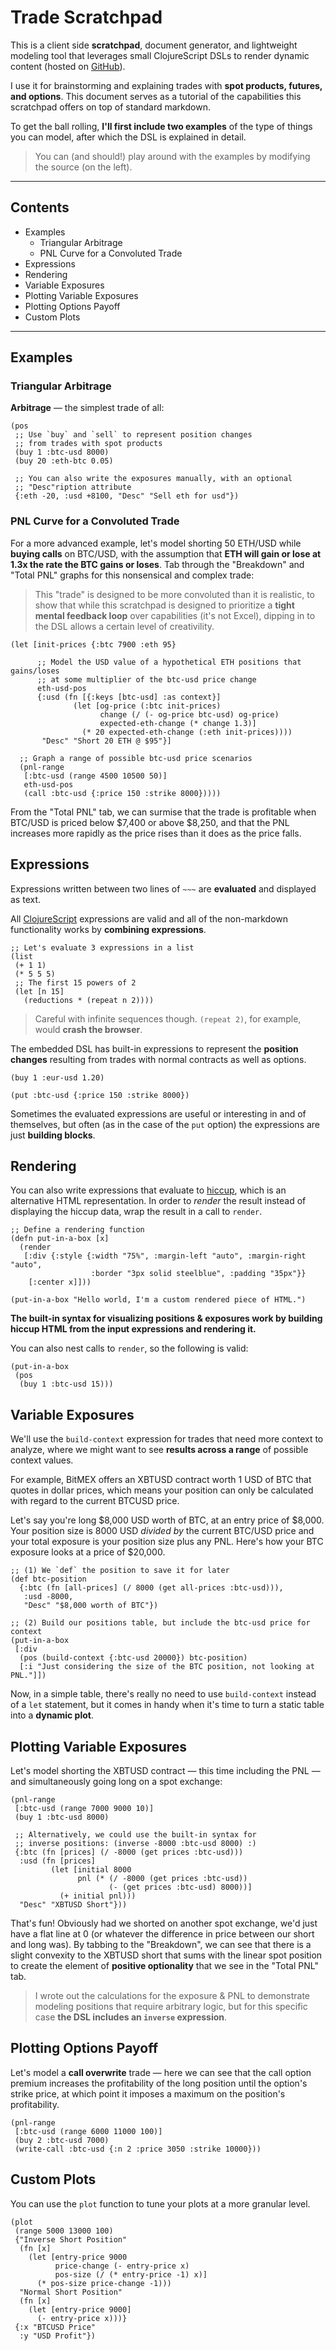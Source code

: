 # Trade Scratchpad

This is a client side **scratchpad**, document generator, and lightweight modeling tool
that leverages small ClojureScript DSLs to render dynamic content (hosted on 
[GitHub](https://github.com/matthewdowney/trade-repl)).

I use it for brainstorming and  explaining trades with **spot products, futures, and 
options**. This document serves as a tutorial of the capabilities this scratchpad offers
on top of standard markdown.

To get the ball rolling, **I'll first include two examples** of the type of things you 
can model, after which the DSL is explained in detail.

> You can (and should!) play around with the examples by modifying the source (on the 
  left).

---

## Contents

- Examples
  - Triangular Arbitrage
  - PNL Curve for a Convoluted Trade
- Expressions
- Rendering
- Variable Exposures
- Plotting Variable Exposures
- Plotting Options Payoff
- Custom Plots

---

## Examples

### Triangular Arbitrage
**Arbitrage** — the simplest trade of all:
~~~
(pos
 ;; Use `buy` and `sell` to represent position changes
 ;; from trades with spot products
 (buy 1 :btc-usd 8000)
 (buy 20 :eth-btc 0.05)
 
 ;; You can also write the exposures manually, with an optional
 ;; "Desc"ription attribute
 {:eth -20, :usd +8100, "Desc" "Sell eth for usd"})
~~~

### PNL Curve for a Convoluted Trade

For a more advanced example, let's model shorting 50 ETH/USD while **buying calls** on 
BTC/USD, with the assumption that **ETH will gain or lose at 1.3x the rate the BTC 
gains or loses**. Tab through the "Breakdown" and "Total PNL" graphs for this 
nonsensical and complex trade:

> This "trade" is designed to be more convoluted than it is realistic, to show that
  while this scratchpad is designed to prioritize a **tight mental feedback loop** over
  capabilities (it's not Excel), dipping in to the DSL allows a certain level of 
  creativility.

~~~
(let [init-prices {:btc 7900 :eth 95}
      
      ;; Model the USD value of a hypothetical ETH positions that gains/loses
      ;; at some multiplier of the btc-usd price change
      eth-usd-pos 
      {:usd (fn [{:keys [btc-usd] :as context}]
              (let [og-price (:btc init-prices)
                    change (/ (- og-price btc-usd) og-price)
                    expected-eth-change (* change 1.3)]
                (* 20 expected-eth-change (:eth init-prices))))
       "Desc" "Short 20 ETH @ $95"}]
  
  ;; Graph a range of possible btc-usd price scenarios
  (pnl-range 
   [:btc-usd (range 4500 10500 50)]
   eth-usd-pos
   (call :btc-usd {:price 150 :strike 8000}))))
~~~

From the "Total PNL" tab, we can surmise that the trade is profitable when BTC/USD is 
priced below $7,400 or above $8,250, and that the PNL increases more rapidly as the 
price rises than it does as the price falls.

## Expressions

Expressions written between two lines of `~~~` are **evaluated** and displayed as text.

All [ClojureScript](https://clojurescript.org/) expressions are valid and all of 
the non-markdown functionality works by **combining expressions**.

~~~
;; Let's evaluate 3 expressions in a list
(list
 (+ 1 1)   
 (* 5 5 5)
 ;; The first 15 powers of 2
 (let [n 15]
   (reductions * (repeat n 2))))
~~~

> Careful with infinite sequences though. `(repeat 2)`, for example, would **crash the 
  browser**.


The embedded DSL has built-in expressions to represent the **position changes** 
resulting from trades with normal contracts as well as options.
~~~
(buy 1 :eur-usd 1.20)
~~~

~~~
(put :btc-usd {:price 150 :strike 8000})
~~~

Sometimes the evaluated expressions are useful or interesting in and of themselves, but
often (as in the case of the `put` option) the expressions are just **building blocks**.

## Rendering

You can also write expressions that evaluate to 
[hiccup](https://github.com/weavejester/hiccup), which is an alternative HTML 
representation. In order to _render_ the result instead of displaying the hiccup
data, wrap the result in a call to `render`. 

~~~
;; Define a rendering function
(defn put-in-a-box [x]
  (render 
   [:div {:style {:width "75%", :margin-left "auto", :margin-right "auto", 
                  :border "3px solid steelblue", :padding "35px"}}
    [:center x]]))
~~~

~~~
(put-in-a-box "Hello world, I'm a custom rendered piece of HTML.")
~~~

**The built-in syntax for visualizing positions & exposures work by building hiccup HTML
from the input expressions and rendering it.**

You can also nest calls to `render`, so the following is valid:
~~~
(put-in-a-box 
 (pos 
  (buy 1 :btc-usd 15)))
~~~

## Variable Exposures

We'll use the `build-context` expression for trades that need more context to analyze, 
where we might want to see **results across a range** of possible context values.

For example, BitMEX offers an XBTUSD contract worth 1 USD of BTC that quotes in dollar 
prices, which means your position can only be calculated with regard to the current 
BTCUSD price.

Let's say you're long $8,000 USD worth of BTC, at an entry price of $8,000. Your 
position size is 8000 USD _divided by_ the current BTC/USD price and your total 
exposure is your position size plus any PNL. Here's how your BTC exposure looks at a 
price of $20,000. 
~~~
;; (1) We `def` the position to save it for later
(def btc-position
  {:btc (fn [all-prices] (/ 8000 (get all-prices :btc-usd))), 
   :usd -8000,
   "Desc" "$8,000 worth of BTC"})

;; (2) Build our positions table, but include the btc-usd price for context
(put-in-a-box
 [:div 
  (pos (build-context {:btc-usd 20000}) btc-position)
  [:i "Just considering the size of the BTC position, not looking at PNL."]])
~~~

Now, in a simple table, there's really no need to use `build-context` instead of a `let`
statement, but it comes in handy when it's time to turn a static table into a **dynamic
plot**.

## Plotting Variable Exposures

Let's model shorting the XBTUSD contract — this time including the PNL — and 
simultaneously going long on a spot exchange:
~~~
(pnl-range
 [:btc-usd (range 7000 9000 10)]
 (buy 1 :btc-usd 8000)
 
 ;; Alternatively, we could use the built-in syntax for 
 ;; inverse positions: (inverse -8000 :btc-usd 8000) :) 
 {:btc (fn [prices] (/ -8000 (get prices :btc-usd)))
  :usd (fn [prices]
         (let [initial 8000
               pnl (* (/ -8000 (get prices :btc-usd))
                      (- (get prices :btc-usd) 8000))] 
           (+ initial pnl)))
  "Desc" "XBTUSD Short"}))
~~~

That's fun! Obviously had we shorted on another spot exchange, we'd just have a flat
line at 0 (or whatever the difference in price between our short and long was). By
tabbing to the "Breakdown", we can see that there is a slight convexity to the XBTUSD
short that sums with the linear spot position to create the element of **positive 
optionality** that we see in the "Total PNL" tab.

> I wrote out the calculations for the exposure & PNL to demonstrate modeling positions
  that require arbitrary logic, but for this specific case **the DSL includes an 
  `inverse` expression**.

## Plotting Options Payoff

Let's model a **call overwrite** trade — here we can see that the call option premium 
increases the profitability of the long position until the option's strike price, at 
which point it imposes a maximum on the position's profitability.
~~~
(pnl-range 
 [:btc-usd (range 6000 11000 100)]
 (buy 2 :btc-usd 7000)
 (write-call :btc-usd {:n 2 :price 3050 :strike 10000}))
~~~

## Custom Plots

You can use the `plot` function to tune your plots at a more granular level.
~~~
(plot
 (range 5000 13000 100)
 {"Inverse Short Position" 
  (fn [x] 
    (let [entry-price 9000
          price-change (- entry-price x)
          pos-size (/ (* entry-price -1) x)]
      (* pos-size price-change -1)))
  "Normal Short Position"
  (fn [x]
    (let [entry-price 9000]
      (- entry-price x)))}
 {:x "BTCUSD Price"
  :y "USD Profit"})
~~~


